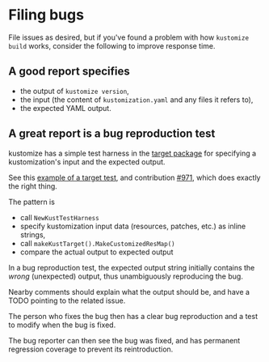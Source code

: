 # Filing bugs

[target package]: /api/internal/target
[example of a target test]: /api/internal/target/baseandoverlaysmall_test.go

File issues as desired, but
if you've found a problem with how
`kustomize build` works, consider the
following to improve response time.

## A good report specifies

 * the output of `kustomize version`,
 * the input (the content of `kustomization.yaml`
   and any files it refers to),
 * the expected YAML output.

## A great report is a bug reproduction test

kustomize has a simple test harness in the
[target package] for specifying a kustomization's
input and the expected output.

See this [example of a target test], and contribution
[#971](/../../pull/971),
which does exactly the right thing.

The pattern is
 * call `NewKustTestHarness`
 * specify kustomization input data (resources,
   patches, etc.) as inline strings,
 * call `makeKustTarget().MakeCustomizedResMap()`
 * compare the actual output to expected output

In a bug reproduction test, the expected output
string initially contains the _wrong_ (unexpected)
output, thus unambiguously reproducing the bug.

Nearby comments should explain what the output
should be, and have a TODO pointing to the related
issue.

The person who fixes the bug then has a clear bug
reproduction and a test to modify when the bug is
fixed.

The bug reporter can then see the bug was fixed,
and has permanent regression coverage to prevent
its reintroduction.
